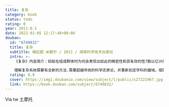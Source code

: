 ```yaml
---
title: 复杂
category: book
status: todo
rating: 0
year: 2011-8-1
date: 2022-01-05 12:17:48+08:00
douban:
  id: "6749832"
  title: 复杂
  subtitle: 梅拉妮·米歇尔 / 2011 / 湖南科学技术出版社
  intro: >-
    《复杂》内容简介：蚂蚁在组成群体时为何会表现出如此的精密性和具有目的性7数以亿计的神经元是如何产生出像意识这样极度复杂的事物7是什么在引导免疫系统、互联网、全球经济和人类基因组等自组织结构7这些都是复杂系统科学尝试回答的迷人而令人费解的问题的一部分。

    理解复杂系统需要有全新的方法.需要超越传统的科学还原论，并重新划定学科的疆域。借助于圣塔菲研究所的工作经历和交叉学科方法，复杂系统的前沿科学家米歇尔以清晰的思路介绍了复杂系统的研究，横跨生物、技术和社会学等领域，并探寻复杂系统的普遍规律，与此同时，她还探讨了复杂性与进化、人工智能、计算、遗传、信息处理等领域的关系。
  rating: 8.9
  cover: https://img1.doubanio.com/view/subject/l/public/s27221967.jpg
  link: https://book.douban.com/subject/6749832/
---
```


Via tw 土摩托
